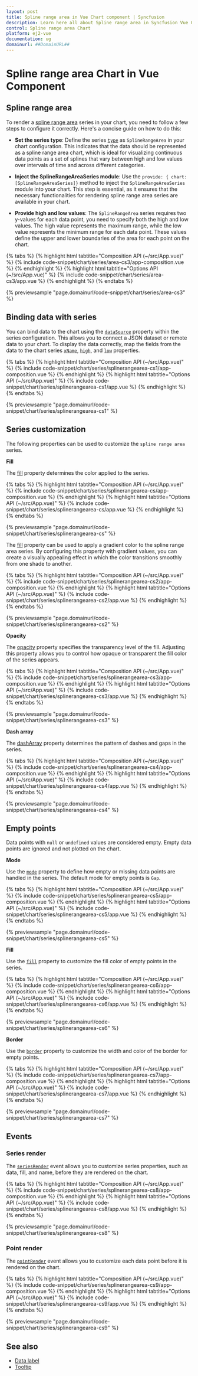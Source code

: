 ```yaml
---
layout: post
title: Spline range area in Vue Chart component | Syncfusion
description: Learn here all about Spline range area in Syncfusion Vue Chart component of Syncfusion Essential JS 2 and more.
control: Spline range area Chart
platform: ej2-vue
documentation: ug
domainurl: ##DomainURL##
---
```

# Spline range area Chart in Vue Component

## Spline range area

To render a [spline range area](https://www.syncfusion.com/vue-components/vue-charts/chart-types/spline-range-area-chart) series in your chart, you need to follow a few steps to configure it correctly. Here's a concise guide on how to do this:
 
* **Set the series type**: Define the series [`type`](https://ej2.syncfusion.com/vue/documentation/api/chart/series/#type) as `SplineRangeArea` in your chart configuration. This indicates that the data should be represented as a spline range area chart, which is ideal for visualizing continuous data points as a set of splines that vary between high and low values over intervals of time and across different categories.

* **Inject the SplineRangeAreaSeries module**: Use the `provide: { chart: [SplineRangeAreaSeries]}` method to inject the `SplineRangeAreaSeries` module into your chart. This step is essential, as it ensures that the necessary functionalities for rendering spline range area series are available in your chart.

* **Provide high and low values**: The `SplineRangeArea` series requires two y-values for each data point, you need to specify both the high and low values. The high value represents the maximum range, while the low value represents the minimum range for each data point. These values define the upper and lower boundaries of the area for each point on the chart.

{% tabs %}
{% highlight html tabtitle="Composition API (~/src/App.vue)" %}
{% include code-snippet/chart/series/area-cs3/app-composition.vue %}
{% endhighlight %}
{% highlight html tabtitle="Options API (~/src/App.vue)" %}
{% include code-snippet/chart/series/area-cs3/app.vue %}
{% endhighlight %}
{% endtabs %}

{% previewsample "page.domainurl/code-snippet/chart/series/area-cs3" %}

## Binding data with series

You can bind data to the chart using the [`dataSource`](https://ej2.syncfusion.com/vue/documentation/api/chart/series/#datasource) property within the series configuration. This allows you to connect a JSON dataset or remote data to your chart. To display the data correctly, map the fields from the data to the chart series [`xName`](https://ej2.syncfusion.com/vue/documentation/api/chart/series/#xname), [`high`](https://ej2.syncfusion.com/vue/documentation/api/chart/series/#high), and [`low`](https://ej2.syncfusion.com/vue/documentation/api/chart/series/#low) properties.

{% tabs %}
{% highlight html tabtitle="Composition API (~/src/App.vue)" %}
{% include code-snippet/chart/series/splinerangearea-cs1/app-composition.vue %}
{% endhighlight %}
{% highlight html tabtitle="Options API (~/src/App.vue)" %}
{% include code-snippet/chart/series/splinerangearea-cs1/app.vue %}
{% endhighlight %}
{% endtabs %}

{% previewsample "page.domainurl/code-snippet/chart/series/splinerangearea-cs1" %}

## Series customization

The following properties can be used to customize the `spline range area` series.

**Fill**

The [fill](https://ej2.syncfusion.com/vue/documentation/api/chart/series/#fill) property determines the color applied to the series.

{% tabs %}
{% highlight html tabtitle="Composition API (~/src/App.vue)" %}
{% include code-snippet/chart/series/splinerangearea-cs/app-composition.vue %}
{% endhighlight %}
{% highlight html tabtitle="Options API (~/src/App.vue)" %}
{% include code-snippet/chart/series/splinerangearea-cs/app.vue %}
{% endhighlight %}
{% endtabs %}

{% previewsample "page.domainurl/code-snippet/chart/series/splinerangearea-cs" %}

The [fill](https://ej2.syncfusion.com/vue/documentation/api/chart/series/#fill) property can be used to apply a gradient color to the spline range area series. By configuring this property with gradient values, you can create a visually appealing effect in which the color transitions smoothly from one shade to another.

{% tabs %}
{% highlight html tabtitle="Composition API (~/src/App.vue)" %}
{% include code-snippet/chart/series/splinerangearea-cs2/app-composition.vue %}
{% endhighlight %}
{% highlight html tabtitle="Options API (~/src/App.vue)" %}
{% include code-snippet/chart/series/splinerangearea-cs2/app.vue %}
{% endhighlight %}
{% endtabs %}

{% previewsample "page.domainurl/code-snippet/chart/series/splinerangearea-cs2" %}

**Opacity**

The [opacity](https://ej2.syncfusion.com/vue/documentation/api/chart/series/#opacity) property specifies the transparency level of the fill. Adjusting this property allows you to control how opaque or transparent the fill color of the series appears.

{% tabs %}
{% highlight html tabtitle="Composition API (~/src/App.vue)" %}
{% include code-snippet/chart/series/splinerangearea-cs3/app-composition.vue %}
{% endhighlight %}
{% highlight html tabtitle="Options API (~/src/App.vue)" %}
{% include code-snippet/chart/series/splinerangearea-cs3/app.vue %}
{% endhighlight %}
{% endtabs %}

{% previewsample "page.domainurl/code-snippet/chart/series/splinerangearea-cs3" %}

**Dash array**

The [dashArray](https://ej2.syncfusion.com/vue/documentation/api/chart/series/#dasharray) property determines the pattern of dashes and gaps in the series.

{% tabs %}
{% highlight html tabtitle="Composition API (~/src/App.vue)" %}
{% include code-snippet/chart/series/splinerangearea-cs4/app-composition.vue %}
{% endhighlight %}
{% highlight html tabtitle="Options API (~/src/App.vue)" %}
{% include code-snippet/chart/series/splinerangearea-cs4/app.vue %}
{% endhighlight %}
{% endtabs %}

{% previewsample "page.domainurl/code-snippet/chart/series/splinerangearea-cs4" %}

## Empty points

Data points with `null` or `undefined` values are considered empty. Empty data points are ignored and not plotted on the chart.

**Mode**

Use the [`mode`](https://ej2.syncfusion.com/vue/documentation/api/chart/emptyPointSettings/#mode) property to define how empty or missing data points are handled in the series. The default mode for empty points is `Gap`.

{% tabs %}
{% highlight html tabtitle="Composition API (~/src/App.vue)" %}
{% include code-snippet/chart/series/splinerangearea-cs5/app-composition.vue %}
{% endhighlight %}
{% highlight html tabtitle="Options API (~/src/App.vue)" %}
{% include code-snippet/chart/series/splinerangearea-cs5/app.vue %}
{% endhighlight %}
{% endtabs %}

{% previewsample "page.domainurl/code-snippet/chart/series/splinerangearea-cs5" %}

**Fill**

Use the [`fill`](https://ej2.syncfusion.com/vue/documentation/api/chart/emptyPointSettings/#fill) property to customize the fill color of empty points in the series.

{% tabs %}
{% highlight html tabtitle="Composition API (~/src/App.vue)" %}
{% include code-snippet/chart/series/splinerangearea-cs6/app-composition.vue %}
{% endhighlight %}
{% highlight html tabtitle="Options API (~/src/App.vue)" %}
{% include code-snippet/chart/series/splinerangearea-cs6/app.vue %}
{% endhighlight %}
{% endtabs %}

{% previewsample "page.domainurl/code-snippet/chart/series/splinerangearea-cs6" %}

**Border**

Use the [`border`](https://ej2.syncfusion.com/vue/documentation/api/chart/emptyPointSettings/#border) property to customize the width and color of the border for empty points.

{% tabs %}
{% highlight html tabtitle="Composition API (~/src/App.vue)" %}
{% include code-snippet/chart/series/splinerangearea-cs7/app-composition.vue %}
{% endhighlight %}
{% highlight html tabtitle="Options API (~/src/App.vue)" %}
{% include code-snippet/chart/series/splinerangearea-cs7/app.vue %}
{% endhighlight %}
{% endtabs %}

{% previewsample "page.domainurl/code-snippet/chart/series/splinerangearea-cs7" %}

## Events

### Series render

The [`seriesRender`](https://ej2.syncfusion.com/vue/documentation/api/chart#seriesrender) event allows you to customize series properties, such as data, fill, and name, before they are rendered on the chart.

{% tabs %}
{% highlight html tabtitle="Composition API (~/src/App.vue)" %}
{% include code-snippet/chart/series/splinerangearea-cs8/app-composition.vue %}
{% endhighlight %}
{% highlight html tabtitle="Options API (~/src/App.vue)" %}
{% include code-snippet/chart/series/splinerangearea-cs8/app.vue %}
{% endhighlight %}
{% endtabs %}

{% previewsample "page.domainurl/code-snippet/chart/series/splinerangearea-cs8" %}

### Point render

The [`pointRender`](https://ej2.syncfusion.com/vue/documentation/api/chart#pointrender) event allows you to customize each data point before it is rendered on the chart.

{% tabs %}
{% highlight html tabtitle="Composition API (~/src/App.vue)" %}
{% include code-snippet/chart/series/splinerangearea-cs9/app-composition.vue %}
{% endhighlight %}
{% highlight html tabtitle="Options API (~/src/App.vue)" %}
{% include code-snippet/chart/series/splinerangearea-cs9/app.vue %}
{% endhighlight %}
{% endtabs %}

{% previewsample "page.domainurl/code-snippet/chart/series/splinerangearea-cs9" %}

## See also

* [Data label](../data-labels/)
* [Tooltip](../tool-tip/)
